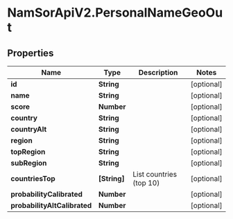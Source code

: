 # NamSorApiV2.PersonalNameGeoOut

## Properties
Name | Type | Description | Notes
------------ | ------------- | ------------- | -------------
**id** | **String** |  | [optional] 
**name** | **String** |  | [optional] 
**score** | **Number** |  | [optional] 
**country** | **String** |  | [optional] 
**countryAlt** | **String** |  | [optional] 
**region** | **String** |  | [optional] 
**topRegion** | **String** |  | [optional] 
**subRegion** | **String** |  | [optional] 
**countriesTop** | **[String]** | List countries (top 10) | [optional] 
**probabilityCalibrated** | **Number** |  | [optional] 
**probabilityAltCalibrated** | **Number** |  | [optional] 



